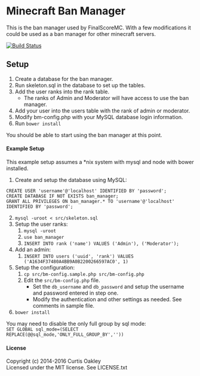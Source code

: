 Minecraft Ban Manager
=================================

This is the ban manager used by FinalScoreMC.
With a few modifications it could be used as a ban manager for other
minecraft servers.

[![Build Status](http://img.shields.io/travis/chocklymon/fsmcbm.svg)](https://travis-ci.org/chocklymon/fsmcbm)


Setup
--------------------------------

1. Create a database for the ban manager.
2. Run skeleton.sql in the database to set up the tables.
3. Add the user ranks into the rank table.
    * The ranks of Admin and Moderator will have access to use the ban manager.
4. Add your user into the users table with the rank of admin or moderator.
5. Modify bm-config.php with your MySQL database login information.
6. Run `bower install`

You should be able to start using the ban manager at this point.


#### Example Setup ####

This example setup assumes a *nix system with mysql and node with bower installed.

1. Create and setup the database using MySQL:
```
CREATE USER 'username'@'localhost' IDENTIFIED BY 'password';
CREATE DATABASE IF NOT EXISTS ban_manager;
GRANT ALL PRIVILEGES ON ban_manager.* TO 'username'@'localhost' IDENTIFIED BY 'password';
```
2. `mysql -uroot < src/skeleton.sql`
3. Setup the user ranks:
    1. `mysql -uroot`
    2. `use ban_manager`
    3. `INSERT INTO rank ('name') VALUES ('Admin'), ('Moderator');`
4. Add an admin:
    1. `INSERT INTO users ('uuid', 'rank') VALUES ('A1634F37480A4BB9A0B2200266597AC0', 1)`
5. Setup the configuration:
    1. `cp src/bm-config.sample.php src/bm-config.php`
    2. Edit the `src/bm-config.php` file.
        - Set the `db_username` and `db_password` and setup the username and password entered in step one.
        - Modify the authentication and other settings as needed. See comments in sample file.
6. `bower install`

You may need to disable the only full group by sql mode:  
`SET GLOBAL sql_mode=(SELECT REPLACE(@@sql_mode,'ONLY_FULL_GROUP_BY',''))`


#### License ####

Copyright (c) 2014-2016 Curtis Oakley  
Licensed under the MIT license. See LICENSE.txt
